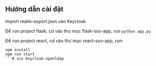 ## Hướng dẫn cài đặt

Import realm-export.json vào Keycloak

Để run project flask, cd vào thư mục flask-sso-app, run `python app.py`

Để run project react, cd vào thư mục react-sso-app, run:

```
npm install
npm run start
```# sso-keycloak-openldap
